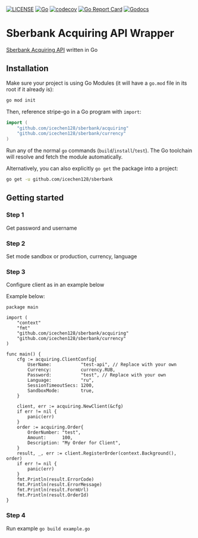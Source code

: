 [![LICENSE](https://img.shields.io/badge/license-MIT-orange.svg)](LICENSE)
[![Go](https://github.com/icechen128/sberbank/actions/workflows/go.yml/badge.svg)](https://github.com/icechen128/sberbank/actions/workflows/go.yml)
[![codecov](https://codecov.io/gh/icechen128/sberbank/branch/master/graph/badge.svg)](https://codecov.io/gh/icechen128/sberbank)
[![Go Report Card](https://goreportcard.com/badge/github.com/icechen128/sberbank)](https://goreportcard.com/report/github.com/icechen128/sberbank)
[![Godocs](https://img.shields.io/badge/golang-documentation-blue.svg)](https://godoc.org/github.com/icechen128/sberbank)
# Sberbank Acquiring API Wrapper

[Sberbank Acquiring API](https://securepayments.sberbank.ru/wiki/doku.php/integration:api:start) written in Go

## Installation

Make sure your project is using Go Modules (it will have a `go.mod` file in its
root if it already is):

``` sh
go mod init
```

Then, reference stripe-go in a Go program with `import`:

``` go
import (
	"github.com/icechen128/sberbank/acquiring"
	"github.com/icechen128/sberbank/currency"
)
```

Run any of the normal `go` commands (`build`/`install`/`test`). The Go
toolchain will resolve and fetch the module automatically.

Alternatively, you can also explicitly `go get` the package into a project:

```bash
go get -u github.com/icechen128/sberbank
```

## Getting started

### Step 1
Get password and username 

### Step 2
Set mode sandbox or production, currency, language

### Step 3

Configure client as in an example below

Example below:

```golang
package main

import (
	"context"
	"fmt"
	"github.com/icechen128/sberbank/acquiring"
	"github.com/icechen128/sberbank/currency"
)

func main() {
	cfg := acquiring.ClientConfig{
		UserName:           "test-api", // Replace with your own
		Currency:           currency.RUB,
		Password:           "test", // Replace with your own
		Language:           "ru",
		SessionTimeoutSecs: 1200,
		SandboxMode:        true,
	}

	client, err := acquiring.NewClient(&cfg)
	if err != nil {
		panic(err)
	}
	order := acquiring.Order{
		OrderNumber: "test",
		Amount:      100,
		Description: "My Order for Client",
	}
	result, _, err := client.RegisterOrder(context.Background(), order)
	if err != nil {
		panic(err)
	}
	fmt.Println(result.ErrorCode)
	fmt.Println(result.ErrorMessage)
	fmt.Println(result.FormUrl)
	fmt.Println(result.OrderId)
}

```

### Step 4

Run example `go build example.go`




